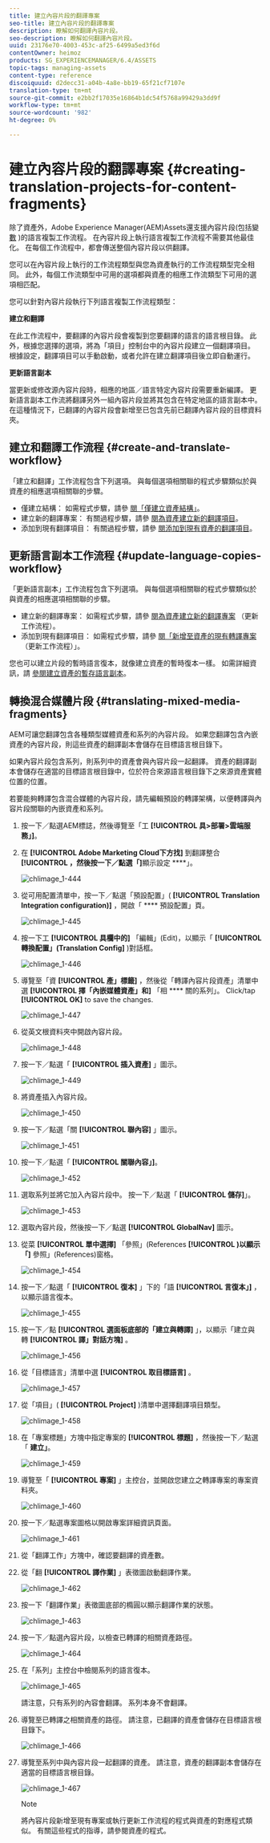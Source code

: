 ```yaml
---
title: 建立內容片段的翻譯專案
seo-title: 建立內容片段的翻譯專案
description: 瞭解如何翻譯內容片段。
seo-description: 瞭解如何翻譯內容片段。
uuid: 23176e70-4003-453c-af25-6499a5ed3f6d
contentOwner: heimoz
products: SG_EXPERIENCEMANAGER/6.4/ASSETS
topic-tags: managing-assets
content-type: reference
discoiquuid: d2decc31-a04b-4a8e-bb19-65f21cf7107e
translation-type: tm+mt
source-git-commit: e2bb2f17035e16864b1dc54f5768a99429a3dd9f
workflow-type: tm+mt
source-wordcount: '982'
ht-degree: 0%

---
```



# 建立內容片段的翻譯專案 {#creating-translation-projects-for-content-fragments}

除了資產外，Adobe Experience Manager(AEM)Assets還支援內容片段(包括變 [數](content-fragments.md) )的語言複製工作流程。 在內容片段上執行語言複製工作流程不需要其他最佳化。 在每個工作流程中，都會傳送整個內容片段以供翻譯。

您可以在內容片段上執行的工作流程類型與您為資產執行的工作流程類型完全相同。 此外，每個工作流類型中可用的選項都與資產的相應工作流類型下可用的選項相匹配。

您可以針對內容片段執行下列語言複製工作流程類型：

**建立和翻譯**

在此工作流程中，要翻譯的內容片段會複製到您要翻譯的語言的語言根目錄。 此外，根據您選擇的選項，將為「項目」控制台中的內容片段建立一個翻譯項目。 根據設定，翻譯項目可以手動啟動，或者允許在建立翻譯項目後立即自動運行。

**更新語言副本**

當更新或修改源內容片段時，相應的地區／語言特定內容片段需要重新編譯。 更新語言副本工作流將翻譯另外一組內容片段並將其包含在特定地區的語言副本中。 在這種情況下，已翻譯的內容片段會新增至已包含先前已翻譯內容片段的目標資料夾。

## 建立和翻譯工作流程 {#create-and-translate-workflow}

「建立和翻譯」工作流程包含下列選項。 與每個選項相關聯的程式步驟類似於與資產的相應選項相關聯的步驟。

* 僅建立結構： 如需程式步驟，請參 [閱「僅建立資產結構」](translation-projects.md#create-structure-only)。
* 建立新的翻譯專案： 有關過程步驟，請參 [閱為資產建立新的翻譯項目](translation-projects.md#create-a-new-translation-project)。
* 添加到現有翻譯項目： 有關過程步驟，請參 [閱添加到現有資產的翻譯項目](translation-projects.md#add-to-existing-translation-project)。

## 更新語言副本工作流程 {#update-language-copies-workflow}

「更新語言副本」工作流程包含下列選項。 與每個選項相關聯的程式步驟類似於與資產的相應選項相關聯的步驟。

* 建立新的翻譯專案： 如需程式步驟，請參 [閱為資產建立新的翻譯專案](translation-projects.md#create-a-new-translation-project) （更新工作流程）。
* 添加到現有翻譯項目： 如需程式步驟，請參 [閱「新增至資產的現有轉譯專案](translation-projects.md#add-to-existing-translation-project) （更新工作流程）」。

您也可以建立片段的暫時語言復本，就像建立資產的暫時復本一樣。 如需詳細資訊，請 [參閱建立資產的暫存語言副本](translation-projects.md#creating-temporary-language-copies)。

## 轉換混合媒體片段 {#translating-mixed-media-fragments}

AEM可讓您翻譯包含各種類型媒體資產和系列的內容片段。 如果您翻譯包含內嵌資產的內容片段，則這些資產的翻譯副本會儲存在目標語言根目錄下。

如果內容片段包含系列，則系列中的資產會與內容片段一起翻譯。 資產的翻譯副本會儲存在適當的目標語言根目錄中，位於符合來源語言根目錄下之來源資產實體位置的位置。

若要能夠轉譯包含混合媒體的內容片段，請先編輯預設的轉譯架構，以便轉譯與內容片段關聯的內嵌資產和系列。

1. 按一下／點選AEM標誌，然後導覽至「工 **[!UICONTROL 具>部署>雲端服務」]**。
1. 在 **[!UICONTROL Adobe Marketing Cloud下方找]** 到翻譯整合 **[!UICONTROL ，然後按一下／點選「]**&#x200B;顯示設定 ****」。

   ![chlimage_1-444](assets/chlimage_1-444.png)

1. 從可用配置清單中，按一下／點選「預設配置」( **[!UICONTROL Translation Integration configuration)]** ，開啟「 **** 預設配置」頁。

   ![chlimage_1-445](assets/chlimage_1-445.png)

1. 按一下工 **[!UICONTROL 具欄中的]** 「編輯」(Edit)，以顯示「 **[!UICONTROL 轉換配置」(Translation Config]** )對話框。

   ![chlimage_1-446](assets/chlimage_1-446.png)

1. 導覽至「資 **[!UICONTROL 產」標籤]** ，然後從「轉譯內容片段資產」清單中選 **[!UICONTROL 擇「內嵌媒體資產」和]** 「相 **** 關的系列」。 Click/tap **[!UICONTROL OK]** to save the changes.

   ![chlimage_1-447](assets/chlimage_1-447.png)

1. 從英文根資料夾中開啟內容片段。

   ![chlimage_1-448](assets/chlimage_1-448.png)

1. 按一下／點選「 **[!UICONTROL 插入資產]** 」圖示。

   ![chlimage_1-449](assets/chlimage_1-449.png)

1. 將資產插入內容片段。

   ![chlimage_1-450](assets/chlimage_1-450.png)

1. 按一下／點選「關 **[!UICONTROL 聯內容]** 」圖示。

   ![chlimage_1-451](assets/chlimage_1-451.png)

1. 按一下／點選「 **[!UICONTROL 關聯內容」]**。

   ![chlimage_1-452](assets/chlimage_1-452.png)

1. 選取系列並將它加入內容片段中。 按一下／點選「 **[!UICONTROL 儲存]**」。

   ![chlimage_1-453](assets/chlimage_1-453.png)

1. 選取內容片段，然後按一下／點選 **[!UICONTROL GlobalNav]** 圖示。
1. 從菜 **[!UICONTROL 單中選擇]** 「參照」(References **[!UICONTROL )以顯示「]** 參照」(References)窗格。

   ![chlimage_1-454](assets/chlimage_1-454.png)

1. 按一下／點選「 **[!UICONTROL 復本]** 」下的「語 **[!UICONTROL 言復本」]** ，以顯示語言復本。

   ![chlimage_1-455](assets/chlimage_1-455.png)

1. 按一下／點 **[!UICONTROL 選面板底部的「建立與轉譯]** 」，以顯示「建立與轉 **[!UICONTROL 譯」對話方塊]** 。

   ![chlimage_1-456](assets/chlimage_1-456.png)

1. 從「目標語言」清單中選 **[!UICONTROL 取目標語言]** 。

   ![chlimage_1-457](assets/chlimage_1-457.png)

1. 從「項目」( **[!UICONTROL Project]** )清單中選擇翻譯項目類型。

   ![chlimage_1-458](assets/chlimage_1-458.png)

1. 在「專案標題」方塊中指定專案的 **[!UICONTROL 標題]** ，然後按一下／點選「 **建立」**。

   ![chlimage_1-459](assets/chlimage_1-459.png)

1. 導覽至「 **[!UICONTROL 專案]** 」主控台，並開啟您建立之轉譯專案的專案資料夾。

   ![chlimage_1-460](assets/chlimage_1-460.png)

1. 按一下／點選專案圖格以開啟專案詳細資訊頁面。

   ![chlimage_1-461](assets/chlimage_1-461.png)

1. 從「翻譯工作」方塊中，確認要翻譯的資產數。
1. 從「翻 **[!UICONTROL 譯作業]** 」表徵圖啟動翻譯作業。

   ![chlimage_1-462](assets/chlimage_1-462.png)

1. 按一下「翻譯作業」表徵圖底部的橢圓以顯示翻譯作業的狀態。

   ![chlimage_1-463](assets/chlimage_1-463.png)

1. 按一下／點選內容片段，以檢查已轉譯的相關資產路徑。

   ![chlimage_1-464](assets/chlimage_1-464.png)

1. 在「系列」主控台中檢閱系列的語言復本。

   ![chlimage_1-465](assets/chlimage_1-465.png)

   請注意，只有系列的內容會翻譯。 系列本身不會翻譯。

1. 導覽至已轉譯之相關資產的路徑。 請注意，已翻譯的資產會儲存在目標語言根目錄下。

   ![chlimage_1-466](assets/chlimage_1-466.png)

1. 導覽至系列中與內容片段一起翻譯的資產。 請注意，資產的翻譯副本會儲存在適當的目標語言根目錄。

   ![chlimage_1-467](assets/chlimage_1-467.png)

   >[!NOTE]
   >
   >將內容片段新增至現有專案或執行更新工作流程的程式與資產的對應程式類似。 有關這些程式的指導，請參閱資產的程式。

